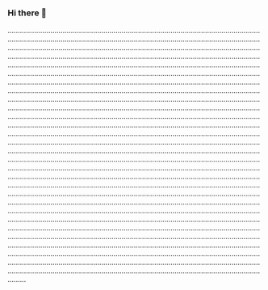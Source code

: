 ### Hi there 👋

.....................................................................................................................................................................................................................................................................................................................................................................................................................................................................................................................................................................................................................................................................................................................................................................................................................................................................................................................................................................................................................................................................................................................................................................................................................................................................................................................................................................................................................................................................................................................................................................................................................................................................................................................................................................................................................................................................................................................................................................................................................................................................................................................................................................................................................................................................................................................................................................................................................................................................................................................................................................................................................................................................................................................................................................................................................................................................................................................................................................................................................................................................................................................................................................................................................................................................................................................................................................................................................................................................................................................................................................................................................................................................................................................................................